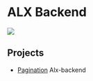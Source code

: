 # ALX Backend

![](https://d31ezp3r8jwmks.cloudfront.net/z72iogxov1an3lhfqau0vctadt0u)

## Projects
- [Pagination](./0x00-pagination)
Alx-backend
